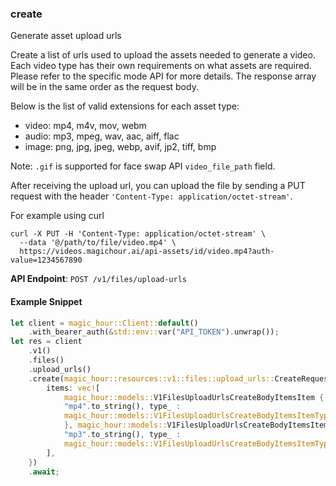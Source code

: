 
### create <a name="create"></a>
Generate asset upload urls

Create a list of urls used to upload the assets needed to generate a video. Each video type has their own requirements on what assets are required. Please refer to the specific mode API for more details. The response array will be in the same order as the request body.

Below is the list of valid extensions for each asset type:

- video: mp4, m4v, mov, webm
- audio: mp3, mpeg, wav, aac, aiff, flac
- image: png, jpg, jpeg, webp, avif, jp2, tiff, bmp

Note: `.gif` is supported for face swap API `video_file_path` field.

After receiving the upload url, you can upload the file by sending a PUT request with the header `'Content-Type: application/octet-stream'`.

For example using curl

```
curl -X PUT -H 'Content-Type: application/octet-stream' \
  --data '@/path/to/file/video.mp4' \
  https://videos.magichour.ai/api-assets/id/video.mp4?auth-value=1234567890
```


**API Endpoint**: `POST /v1/files/upload-urls`

#### Example Snippet

```rust
let client = magic_hour::Client::default()
    .with_bearer_auth(&std::env::var("API_TOKEN").unwrap());
let res = client
    .v1()
    .files()
    .upload_urls()
    .create(magic_hour::resources::v1::files::upload_urls::CreateRequest {
        items: vec![
            magic_hour::models::V1FilesUploadUrlsCreateBodyItemsItem { extension :
            "mp4".to_string(), type_ :
            magic_hour::models::V1FilesUploadUrlsCreateBodyItemsItemTypeEnum::Video
            }, magic_hour::models::V1FilesUploadUrlsCreateBodyItemsItem { extension :
            "mp3".to_string(), type_ :
            magic_hour::models::V1FilesUploadUrlsCreateBodyItemsItemTypeEnum::Audio }
        ],
    })
    .await;
```
